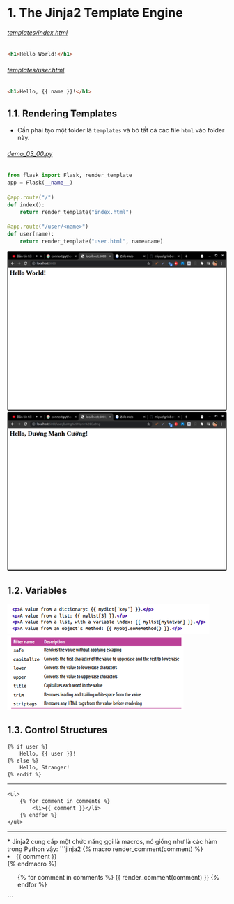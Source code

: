 # 1. The Jinja2 Template Engine
###### [templates/index.html](templates/index.html)
```html
<h1>Hello World!</h1>
```
###### [templates/user.html](templates/user.html)
```html
<h1>Hello, {{ name }}!</h1>
```
## 1.1. Rendering Templates
* Cần phải tạo một folder là `templates` và bỏ tất cả các file `html` vào folder này.
###### [demo_03_00.py](demo_03_00.py)
```python
from flask import Flask, render_template
app = Flask(__name__)

@app.route("/")
def index():
    return render_template("index.html")

@app.route("/user/<name>")
def user(name):
    return render_template("user.html", name=name)
```
![](images/03_00.png)
![](images/03_01.png)

## 1.2. Variables
![](images/03_02.png)<br>
![](images/03_03.png)

## 1.3. Control Structures
```jinja2
{% if user %}
    Hello, {{ user }}!
{% else %}
    Hello, Stranger!
{% endif %}
```

<hr>

```jinja2
<ul>
    {% for comment in comments %}
        <li>{{ comment }}</li>
    {% endfor %}
</ul>
```
<hr>
* Jinja2 cung cấp một chức năng gọi là macros, nó giống như là các hàm trong Python vậy:
```jinja2
{% macro render_comment(comment) %}
    <li>{{ comment }}</li>
{% endmacro %}

<ul>
    {% for comment in comments %}
        {{ render_comment(comment) }}
    {% endfor %}
</ul>
```

